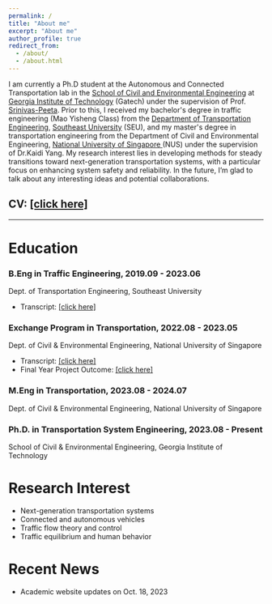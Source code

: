 ```yaml
---
permalink: /
title: "About me"
excerpt: "About me"
author_profile: true
redirect_from: 
  - /about/
  - /about.html
---
```


<!-- 
<p align="center">
  <img src="https://520yrn.github.io//files/image.png" alt="Photo" style="width: 180px;height: 80px;"/>
</p>
-->
I am currently a Ph.D student at the Autonomous and Connected Transportation lab in the <a href="https://ce.gatech.edu/">School of Civil and Environmental Engineering</a> at <a href="https://www.gatech.edu/"> Georgia Institute of Technology</a> (Gatech) under the supervision of Prof. <a href="https://ce.gatech.edu/directory/person/srinivas-peeta">Srinivas-Peeta</a>. Prior to this, I received my bachelor's degree in traffic engineering (Mao Yisheng Class) from the <a href="https://tc.seu.edu.cn/jt_en/"> Department of Transportation Engineering</a>, <a href="https://www.seu.edu.cn/english/">Southeast University</a> (SEU), and my master's degree in transportation engineering from the Department of Civil and Environmental Engineering, <a href="https://nus.edu.sg/">National University of Singapore </a> (NUS) under the supervision of Dr.Kaidi Yang. My research interest lies in developing methods for steady transitions toward next-generation transportation systems, with a particular focus on enhancing system safety and reliability. In the future, I’m glad to talk about any interesting ideas and potential collaborations.

## CV: <a href="https://520yrn.github.io//files/Ruining_Yang_CV.pdf" download>[click here]</a>
<hr/>

# Education

### B.Eng in Traffic Engineering, 2019.09 - 2023.06
Dept. of Transportation Engineering, Southeast University
+ Transcript: <a href="https://520yrn.github.io//files/Transcript-Southeast University-Bachelor.pdf" download>[click here]</a>

### Exchange Program in Transportation, 2022.08 - 2023.05
Dept. of Civil & Environmental Engineering, National University of Singapore
+ Transcript: <a href="https://520yrn.github.io//files/Transcript-National University of Singapore.pdf" download>[click here]</a>
+ Final Year Project Outcome: <a href="https://520yrn.github.io//files/3+1+1 FYP Assessment Outcome - YANG RUINING.pdf" download>[click here]</a>

### M.Eng in Transportation, 2023.08 - 2024.07
Dept. of Civil & Environmental Engineering, National University of Singapore

### Ph.D. in Transportation System Engineering, 2023.08 - Present
School of Civil & Environmental Engineering, Georgia Institute of Technology

# Research Interest
+ Next-generation transportation systems
+ Connected and autonomous vehicles
+ Traffic flow theory and control
+ Traffic equilibrium and human behavior

# Recent News
* Academic website updates on Oct. 18, 2023
